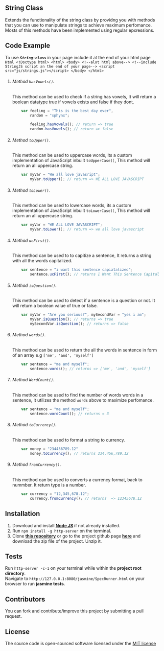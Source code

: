 ## String Class
Extends the functionality of the string class by providng you with methods that you can use to manipulate strings to achieve maximum perfomance. Mosts of this methods have been implemented using regular epxressions.

## Code Example
To use _**`String-class`**_ in your page include it at the end of your html page
    ``` Html
        <!Doctype html>
        <html>
            <body>
                <!--alot html above-->
                <!--include StringJS script an the end of your page-->
                <script src="js/strings.js"></script>
            </body>
        </html>
    ```

1. ######  Method _`hasVowels()`._

    This method can be used to check if a string has vowels, It will return a boolean datatype true if vowels exists and false if they dont.
    ``` JavaScript
        var feeling = "This is the best day ever",
            random = "sphynx";
            
            feeling.hasVowels(); // return => true
            random.hasVowels(); // return => false
    ```
2. ######  Method _`toUpper()`_.

    This method can be used to uppercase words, its a custom implementation of JavaScript inbuilt `toUpperCase()`, This method will return an all uppercase string.
    ``` JavaScript
        var myVar = "We all love javasript";
            myVar.toUpper(); // return => WE ALL LOVE JAVASCRIPT
    ```
3. ######  Method _`toLower()`_.

    This method can be used to lowercase words, its a custom implementation of JavaScript inbuilt `toLowerCase()`, This method will return  an all uppercase string.
    ``` JavaScript
        var myVar = "WE ALL LOVE JAVASCRIPT";
            myVar.toLower(); // return => we all love javascript
    ```
4. ######  Method _`ucFirst()`_.

    This method can be used to to capitize a sentence, It returns a string with all the words capitalized.
    ``` JavaScript
        var sentence = "i want this sentence capiatalized";
            sentence.ucFirst(); // returns I Want This Sentence Capitalized
    ```
5. ######  Method _`isQuestion()`_.

    This method can be used to detect if a sentence is a question or not. It will return a boolean value of true or false.
    ``` JavaScript
        var myVar = "Are you serious?", mySecondVar = "yes i am";
            myVar.isQuestion(); // returns => true
            mySecondVar.isQuestion(); // returns => false
    ```
6. ######  Method _`words()`_.

    This method can be used to return the all the words in sentence in form of an array e.g `['me', 'and', 'myself']`
    ``` JavaScript
        var sentence = "me and myself";
            sentence.words(); // returns => ['me', 'and', 'myself']
    ```

7. ######  Method _`WordCount()`_.

    This method can be used to find the number of words words in a sentence, It utilizes the method `words` above to maximize perfomance.
    ``` JavaScript
        var sentence = "me and myself";
            sentence.wordCount(); // returns = 3
    ```

8. ######  Method _`toCurrency()`_.

    This method can be used to format a string to currency.
    ``` Javascript
        var money = "234456789.12"
            money.toCurrency(); // returns 234,456,789.12
    ```

9. ######  Method _`fromCurrency()`_.

    This method can be used to converts a currency format, back to nummber. It return type is a number.
    ``` JavaScript
        var currency = "12,345,678.12";
            currency.fromCurrency(); // returns  => 12345678.12
    ```

## Installation
1.  Download and install [**Node JS**](https://nodejs.org/en/) if not already installed.  
1.  Run `npm install -g http-server` on the terminal.
1.  Clone [**this repository**](https://github.com/andela-ooduntan/String_class.git) or go to the project github page [**here**](https://github.com/andela-ooduntan/String_class/) and download the zip file of the project. Unzip it.

## Tests
Run `http-server -c-1` on your terminal while within the **project root directory**.    
Navigate to `http://127.0.0.1:8080/jasmine/SpecRunner.html` on your browser to run **jasmine tests**. 


## Contributors

You can fork and contribute/improve this project by submitting a pull request.


## License

The source code is open-sourced software licensed under the [MIT license](LICENSE.md)
